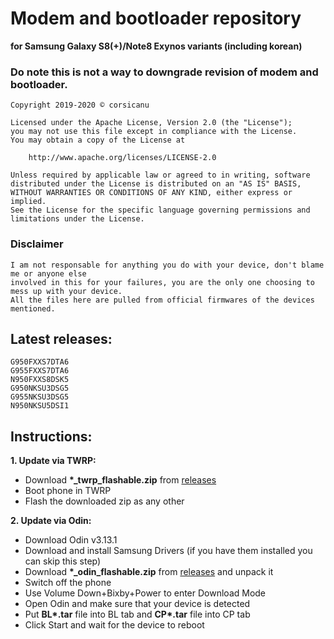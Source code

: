 # Modem and bootloader repository 
**for Samsung Galaxy S8(+)/Note8 Exynos variants (including korean)**

### Do note this is not a way to downgrade revision of modem and bootloader.

```
Copyright 2019-2020 © corsicanu

Licensed under the Apache License, Version 2.0 (the "License");
you may not use this file except in compliance with the License.
You may obtain a copy of the License at

    http://www.apache.org/licenses/LICENSE-2.0

Unless required by applicable law or agreed to in writing, software
distributed under the License is distributed on an "AS IS" BASIS,
WITHOUT WARRANTIES OR CONDITIONS OF ANY KIND, either express or implied.
See the License for the specific language governing permissions and
limitations under the License.
```
### Disclaimer
```
I am not responsable for anything you do with your device, don't blame me or anyone else 
involved in this for your failures, you are the only one choosing to mess up with your device. 
All the files here are pulled from official firmwares of the devices mentioned.
```

## Latest releases:
```
G950FXXS7DTA6
G955FXXS7DTA6
N950FXXS8DSK5
G950NKSU3DSG5
G955NKSU3DSG5
N950NKSU5DSI1
```

## Instructions:
**1. Update via TWRP:**
   - Download **\*\_twrp\_flashable\.zip** from [releases](https://github.com/corsicanu/8895-bootloaders_and_modems/releases)
   - Boot phone in TWRP
   - Flash the downloaded zip as any other

**2. Update via Odin:**
   - Download Odin v3.13.1
   - Download and install Samsung Drivers (if you have them installed you can skip this step)
   - Download **\*\_odin\_flashable\.zip** from [releases](https://github.com/corsicanu/8895-bootloaders_and_modems/releases) and unpack it
   - Switch off the phone
   - Use Volume Down+Bixby+Power to enter Download Mode
   - Open Odin and make sure that your device is detected
   - Put **BL\*.tar** file into BL tab and **CP\*.tar** file into CP tab
   - Click Start and wait for the device to reboot
